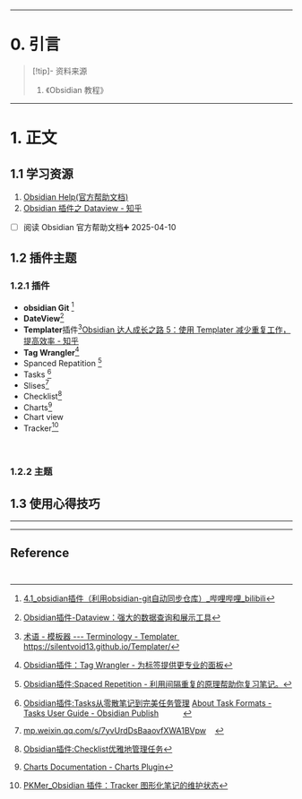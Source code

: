 ```table-of-contents
```
---
# 0. 引言
> [!tip]- 资料来源
> 1. 《Obsidian 教程》

----
# 1. 正文
## 1.1 学习资源 
1. [Obsidian Help(官方帮助文档)](https://help.obsidian.md/properties) 
2. [Obsidian 插件之 Dataview - 知乎](https://zhuanlan.zhihu.com/p/373623264)
- [ ] 阅读 Obsidian 官方帮助文档➕ 2025-04-10 
## 1.2 插件主题
### 1.2.1 插件 
-  **obsidian Git** [^1]                                                                         
- **DateView**[^2]      
- **Templater**插件[^3][Obsidian 达人成长之路 5：使用 Templater 减少重复工作，提高效率 - 知乎](https://zhuanlan.zhihu.com/p/703459656)          
- **Tag Wrangler**[^4]              
- Spanced Repatition [^5]            
- Tasks [^6]                          
- Slises[^7]        
- Checklist[^8]      
- Charts[^9]    
- Chart view     
- Tracker[^10]                                                                                                                                                                                                                                                                  
### 1.2.2 主题 


## 1.3 使用心得技巧 






---
---
## Reference                                                                                                                                                                   


[^1]: [4.1_obsidian插件（利用obsidian-git自动同步仓库）_哔哩哔哩_bilibili](https://www.bilibili.com/video/BV1jkNUeTEMW/?spm_id_from=333.337.search-card.all.click&vd_source=d1167fc706d8bb4a356a82d19d9d3304)

[^2]: [Obsidian插件-Dataview：强大的数据查询和展示工具](https://mp.weixin.qq.com/s/hsUEtKiLf2sTSlmEEqSFxA)

[^3]: [术语 - 模板器 --- Terminology - Templater  ](https://silentvoid13.github.io/Templater/terminology.html)
	https://silentvoid13.github.io/Templater/

[^4]: [Obsidian插件：Tag Wrangler - 为标签提供更专业的面板](https://mp.weixin.qq.com/s/VKSUAWTOuqmXqTBLPYcQ0Q)

[^5]: [Obsidian插件:​Spaced Repetition - 利用间隔重复的原理帮助你复习笔记。](https://mp.weixin.qq.com/s/p69yS9oujBfuh10lxbgYuA)

[^6]: [Obsidian插件:​Tasks从零散笔记到完美任务管理](https://mp.weixin.qq.com/s/-AZZZZ_Shf7DlskCsLOmkg)
	[About Task Formats - Tasks User Guide - Obsidian Publish](https://publish.obsidian.md/tasks/Reference/Task+Formats/About+Task+Formats)            

[^7]: [mp.weixin.qq.com/s/7yvUrdDsBaaovfXWA1BVpw](https://mp.weixin.qq.com/s/7yvUrdDsBaaovfXWA1BVpw)     

[^8]: [Obsidian插件:Checklist优雅地管理任务](https://mp.weixin.qq.com/s/rskeTs72G0oFRqBpqhX43Q)

[^9]: [Charts Documentation - Charts Plugin](https://charts.phib.ro/Meta/Charts/Charts+Documentation)

[^10]: [PKMer_Obsidian 插件：Tracker 图形化笔记的维护状态](https://pkmer.cn/Pkmer-Docs/10-obsidian/obsidian%E7%A4%BE%E5%8C%BA%E6%8F%92%E4%BB%B6/obsidian-tracker/)
